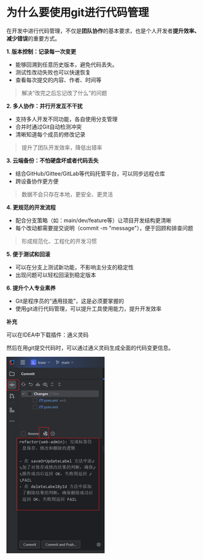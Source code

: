 # 为什么要使用git进行代码管理

在开发中进行代码管理，不仅是**团队协作**的基本要求，也是个人开发者**提升效率、减少错误**的重要方式。

**1. 版本控制：记录每一次变更**

- 能够回溯到任意历史版本，避免代码丢失。
- 测试性改动失败也可以快速恢复
- 查看每次提交的内容、作者、时间等

> 解决“改完之后忘记改了什么”的问题

**2. 多人协作：并行开发互不干扰**

- 支持多人开发不同功能，各自使用分支管理
- 合并时通过Git自动检测冲突
- 清晰知道每个成员的修改记录

> 提升了团队开发效率，降低出错率

**3. 云端备份：不怕硬盘坏或者代码丢失**

- 结合GitHub/Gittee/GitLab等代码托管平台，可以同步远程仓库
- 跨设备协作更方便

> 数据不会只存在本地，更安全、更灵活

**4. 更规范的开发流程**

- 配合分支策略（如：main/dev/feature等）让项目开发结构更清晰
- 每个改动都需要提交说明（commit -m "message"），便于回顾和排查问题

> 形成规范化、工程化的开发习惯

**5. 便于测试和回滚**

- 可以在分支上测试新功能，不影响主分支的稳定性
- 出现问题可以轻松回滚到稳定版本

**6. 提升个人专业素养**

- Git是程序员的“通用技能”，这是必须要掌握的
- 使用git进行代码管理，可以提升工具使用能力，提升开发效率



**补充**

可以在IDEA中下载插件：通义灵码

然后在用git提交代码时，可以通过通义灵码生成全面的代码变更信息。

<img src="images\image-20250511222938830-1746973780878-3.png" alt="image-20250511222938830" style="zoom:50%;" />

